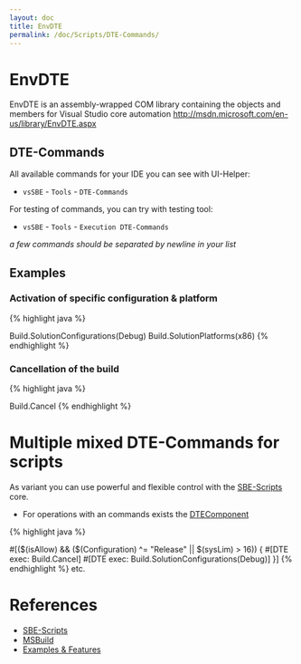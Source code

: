 ```yaml
---
layout: doc
title: EnvDTE
permalink: /doc/Scripts/DTE-Commands/
---
```

# EnvDTE

EnvDTE is an assembly-wrapped COM library containing the objects and members for Visual Studio core automation http://msdn.microsoft.com/en-us/library/EnvDTE.aspx

## DTE-Commands

All available commands for your IDE you can see with UI-Helper:

* `vsSBE` - `Tools` - `DTE-Commands`

For testing of commands, you can try with testing tool:

* `vsSBE` - `Tools` - `Execution DTE-Commands`

*a few commands should be separated by newline in your list*


## Examples

### Activation of specific configuration & platform
{% highlight java %}

Build.SolutionConfigurations(Debug)
Build.SolutionPlatforms(x86)
{% endhighlight %}

### Cancellation of the build ###

{% highlight java %}

Build.Cancel
{% endhighlight %}

# Multiple mixed DTE-Commands for scripts

As variant you can use powerful and flexible control with the [SBE-Scripts](../SBE-Scripts/) core.

* For operations with an commands exists the [DTEComponent](../SBE-Scripts/Components/DTEComponent/)

{% highlight java %}

#[($(isAllow) && ($(Configuration) ^= "Release" || $(sysLim) > 16)) {
    #[DTE exec: Build.Cancel]
    #[DTE exec: Build.SolutionConfigurations(Debug)]
}]
{% endhighlight %}
etc.


# References #

* [SBE-Scripts](../SBE-Scripts/)
* [MSBuild](../MSBuild/)
* [Examples & Features]({{site.baseurl}}/{{site.docp}}/Examples/)